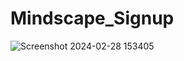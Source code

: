 # Mindscape_Signup
![Screenshot 2024-02-28 153405](https://github.com/abhayghodke9307/Mindscape_Signup/assets/136172649/f5b5ef30-4c69-4508-9ecf-4e797f10738b)
